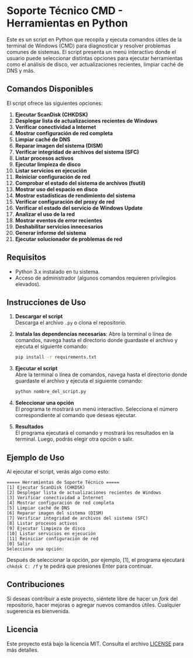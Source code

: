 # Soporte Técnico CMD - Herramientas en Python

Este es un script en Python que recopila y ejecuta comandos útiles de la terminal de Windows (CMD) para diagnosticar y resolver problemas comunes de sistemas. El script presenta un menú interactivo donde el usuario puede seleccionar distintas opciones para ejecutar herramientas como el análisis de disco, ver actualizaciones recientes, limpiar caché de DNS y más.

## Comandos Disponibles

El script ofrece las siguientes opciones:

1. **Ejecutar ScanDisk (CHKDSK)**  
2. **Desplegar lista de actualizaciones recientes de Windows** 
3. **Verificar conectividad a Internet**  
4. **Mostrar configuración de red completa**  
5. **Limpiar caché de DNS**  
6. **Reparar imagen del sistema (DISM)**  
7. **Verificar integridad de archivos del sistema (SFC)**  
8. **Listar procesos activos**  
9. **Ejecutar limpieza de disco**  
10. **Listar servicios en ejecución**  
11. **Reiniciar configuración de red**
12. **Comprobar el estado del sistema de archivos (fsutil)**
13. **Mostrar uso del espacio en disco**
14. **Mostrar estadísticas de rendimiento del sistema**
15. **Verificar configuración del proxy de red**
16. **Verificar el estado del servicio de Windows Update**
17. **Analizar el uso de la red**
18. **Mostrar eventos de error recientes**
19. **Deshabilitar servicios innecesarios**
20. **Generar informe del sistema**
21. **Ejecutar solucionador de problemas de red**


## Requisitos

- Python 3.x instalado en tu sistema.
- Acceso de administrador (algunos comandos requieren privilegios elevados).

## Instrucciones de Uso

1. **Descargar el script**  
   Descarga el archivo `.py` o clona el repositorio.
   
2. **Instala las dependencias necesarias**:
Abre la terminal o línea de comandos, navega hasta el directorio donde guardaste el archivo y ejecuta el siguiente comando:

    ```bash
    pip install -r requirements.txt
    ```
   
3. **Ejecutar el script**  
   Abre la terminal o línea de comandos, navega hasta el directorio donde guardaste el archivo y ejecuta el siguiente comando:

   ```bash
   python nombre_del_script.py
   ```

4. **Seleccionar una opción**  
   El programa te mostrará un menú interactivo. Selecciona el número correspondiente al comando que deseas ejecutar.

5. **Resultados**  
   El programa ejecutará el comando y mostrará los resultados en la terminal. Luego, podrás elegir otra opción o salir.

## Ejemplo de Uso

Al ejecutar el script, verás algo como esto:

```
===== Herramientas de Soporte Técnico =====
[1] Ejecutar ScanDisk (CHKDSK)
[2] Desplegar lista de actualizaciones recientes de Windows
[3] Verificar conectividad a Internet
[4] Mostrar configuración de red completa
[5] Limpiar caché de DNS
[6] Reparar imagen del sistema (DISM)
[7] Verificar integridad de archivos del sistema (SFC)
[8] Listar procesos activos
[9] Ejecutar limpieza de disco
[10] Listar servicios en ejecución
[11] Reiniciar configuración de red
[0] Salir
Selecciona una opción:
```

Después de seleccionar la opción, por ejemplo, [1], el programa ejecutará `chkdsk C: /f` y te pedirá que presiones Enter para continuar.

## Contribuciones

Si deseas contribuir a este proyecto, siéntete libre de hacer un *fork* del repositorio, hacer mejoras o agregar nuevos comandos útiles. Cualquier sugerencia es bienvenida.

## Licencia

Este proyecto está bajo la licencia MIT. Consulta el archivo [LICENSE](LICENSE) para más detalles.

